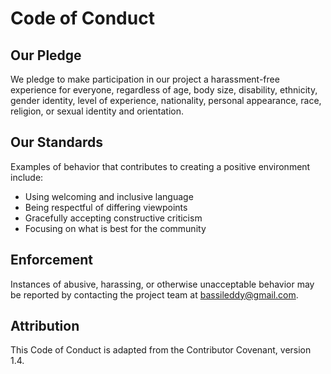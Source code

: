 # Code of Conduct

## Our Pledge

We pledge to make participation in our project a harassment-free experience for everyone, regardless of age, body size, disability, ethnicity, gender identity, level of experience, nationality, personal appearance, race, religion, or sexual identity and orientation.

## Our Standards

Examples of behavior that contributes to creating a positive environment include:

* Using welcoming and inclusive language
* Being respectful of differing viewpoints
* Gracefully accepting constructive criticism
* Focusing on what is best for the community

## Enforcement

Instances of abusive, harassing, or otherwise unacceptable behavior may be reported by contacting the project team at bassileddy@gmail.com.

## Attribution

This Code of Conduct is adapted from the Contributor Covenant, version 1.4.
